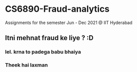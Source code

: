 # CS6890-Fraud-analytics
Assignments for the semester Jun - Dec 2021 @ IIT Hyderabad

## Itni mehnat fraud ke liye ? :D

### lel. krna to padega babu bhaiya

### Theek hai laxman

